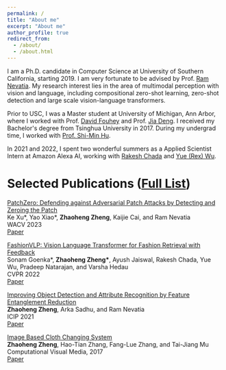 ```yaml
---
permalink: /
title: "About me"
excerpt: "About me"
author_profile: true
redirect_from: 
  - /about/
  - /about.html
---
```


I am a Ph.D. candidate in Computer Science at University of Southern California, starting 2019. I am very fortunate to be advised by Prof. [Ram Nevatia](https://sites.usc.edu/iris-cvlab/professor-ram-nevatia/). My research interest lies in the area of multimodal perception with vision and language, including compositional zero-shot learning, zero-shot detection and large scale vision-language transformers.

Prior to USC, I was a Master student at University of Michigan, Ann Arbor, where I worked with Prof. [David Fouhey](https://web.eecs.umich.edu/~fouhey/) and Prof. [Jia Deng](https://www.cs.princeton.edu/~jiadeng/). I received my Bachelor's degree from Tsinghua University in 2017. During my undergrad time, I worked with [Prof. Shi-Min Hu](https://cg.cs.tsinghua.edu.cn/shimin.htm).

In 2021 and 2022, I spent two wonderful summers as a Applied Scientist Intern at Amazon Alexa AI, working with [Rakesh Chada](https://www.amazon.science/author/rakesh-chada) and [Yue (Rex) Wu](https://scholar.google.com/citations?user=fONV3IgAAAAJ&hl=en).

<h1 id="publications"> Selected Publications (<a href="/publications/">Full List</a>)</h1>

<p><u>PatchZero: Defending against Adversarial Patch Attacks by Detecting and Zeroing the Patch</u><br>
Ke Xu*, Yao Xiao*, <strong>Zhaoheng Zheng</strong>, Kaijie Cai, and Ram Nevatia
<br> WACV 2023<br>
<a href="https://arxiv.org/abs/2207.01795" class="btn btn--success">Paper</a></p>
<!-- <a href="https://github.com/TheShadow29/VidSitu" class="btn btn--warning">Code</a>
; <a href="https://vidsitu.org/" class="btn btn--danger">Website</a> -->

<p><u>FashionVLP: Vision Language Transformer for Fashion Retrieval with Feedback</u><br>
Sonam Goenka*, <strong>Zhaoheng Zheng*</strong>, Ayush Jaiswal, Rakesh Chada, Yue Wu, Pradeep Natarajan, and Varsha Hedau
<br> CVPR 2022<br>
<a href="https://arxiv.org/abs/2207.01795" class="btn btn--success">Paper</a></p>

<p><u>Improving Object Detection and Attribute Recognition by Feature Entanglement Reduction</u><br>
<strong>Zhaoheng Zheng</strong>, Arka Sadhu, and Ram Nevatia
<br> ICIP 2021<br>
<a href="https://arxiv.org/abs/2207.01795" class="btn btn--success">Paper</a></p>

<p><u>Image Based Cloth Changing System</u><br>
<strong>Zhaoheng Zheng</strong>, Hao-Tian Zhang, Fang-Lue Zhang, and Tai-Jiang Mu
<br> Computational Visual Media, 2017<br>
<a href="https://cs.stanford.edu/~haotianz/research/clothes_changing/clothes_changing.pdf" class="btn btn--success">Paper</a></p>


